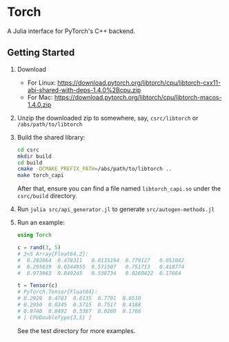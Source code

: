 # Torch

A Julia interface for PyTorch's C++ backend.

## Getting Started

1. Download
   - For Linux: https://download.pytorch.org/libtorch/cpu/libtorch-cxx11-abi-shared-with-deps-1.4.0%2Bcpu.zip
   - For Mac: https://download.pytorch.org/libtorch/cpu/libtorch-macos-1.4.0.zip

2. Unzip the downloaded zip to somewhere, say, `csrc/libtorch` or
   `/abs/path/to/libtorch`
3. Build the shared library:
   ```sh
   cd csrc
   mkdir build
   cd build
   cmake -DCMAKE_PREFIX_PATH=/abs/path/to/libtorch ..
   make torch_capi
   ```

   After that, ensure you can find a file named `libtorch_capi.so` under
   the `csrc/build` directory.
4. Run `julia src/api_generator.jl` to generate `src/autogen-methods.jl`
5. Run an example:

   ```julia
   using Torch

   c = rand(3, 5)
   # 3×5 Array{Float64,2}:
   #  0.292864  0.478311   0.0135194  0.779127   0.051042
   #  0.295039  0.0344955  0.571507   0.751713   0.418774
   #  0.973963  0.849245   0.538734   0.0260422  0.17664

   t = Tensor(c)
   # PyTorch.Tensor{Float64}:
   # 0.2929  0.4783  0.0135  0.7791  0.0510
   # 0.2950  0.0345  0.5715  0.7517  0.4188
   # 0.9740  0.8492  0.5387  0.0260  0.1766
   # [ CPUDoubleType{3,5} ]
   ```
   See the test directory for more examples.

